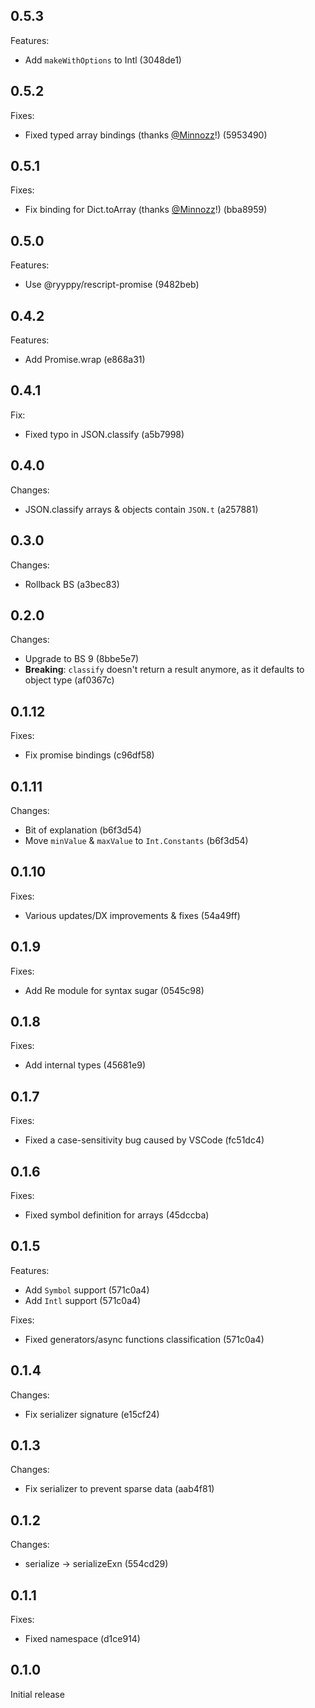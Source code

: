 ## 0.5.3

Features:

- Add `makeWithOptions` to Intl (3048de1)

## 0.5.2

Fixes:

- Fixed typed array bindings (thanks [@Minnozz](https://github.com/Minnozz)!) (5953490)

## 0.5.1

Fixes:

- Fix binding for Dict.toArray (thanks [@Minnozz](https://github.com/Minnozz)!)  (bba8959)

## 0.5.0

Features:

- Use @ryyppy/rescript-promise (9482beb)

## 0.4.2

Features:

- Add Promise.wrap (e868a31)

## 0.4.1

Fix:

- Fixed typo in JSON.classify (a5b7998)

## 0.4.0

Changes:

- JSON.classify arrays & objects contain `JSON.t` (a257881)

## 0.3.0

Changes:

- Rollback BS (a3bec83)

## 0.2.0

Changes:

- Upgrade to BS 9 (8bbe5e7)
- **Breaking**: `classify` doesn't return a result anymore, as it defaults to object type (af0367c)

## 0.1.12

Fixes:

- Fix promise bindings (c96df58)

## 0.1.11

Changes:

- Bit of explanation (b6f3d54)
- Move `minValue` & `maxValue` to `Int.Constants` (b6f3d54)

## 0.1.10

Fixes:

- Various updates/DX improvements & fixes (54a49ff)

## 0.1.9

Fixes:

- Add Re module for syntax sugar (0545c98)

## 0.1.8

Fixes:

- Add internal types (45681e9)

## 0.1.7

Fixes:

- Fixed a case-sensitivity bug caused by VSCode (fc51dc4)

## 0.1.6

Fixes:

- Fixed symbol definition for arrays (45dccba)

## 0.1.5

Features:

- Add `Symbol` support (571c0a4)
- Add `Intl` support (571c0a4)

Fixes:

- Fixed generators/async functions classification (571c0a4)

## 0.1.4

Changes:

- Fix serializer signature (e15cf24)

## 0.1.3

Changes:

- Fix serializer to prevent sparse data (aab4f81)

## 0.1.2

Changes:

- serialize -> serializeExn (554cd29)

## 0.1.1

Fixes:

- Fixed namespace (d1ce914)

## 0.1.0

Initial release
